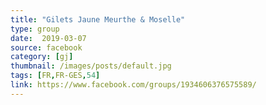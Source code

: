 ```yaml
---
title: "Gilets Jaune Meurthe & Moselle"
type: group
date:  2019-03-07
source: facebook
category: [gj]
thumbnail: /images/posts/default.jpg
tags: [FR,FR-GES,54]
link: https://www.facebook.com/groups/1934606376575589/
---
```

